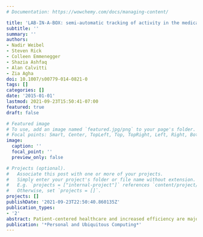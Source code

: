 ```yaml
---
# Documentation: https://wowchemy.com/docs/managing-content/

title: 'LAB-IN-A-BOX: semi-automatic tracking of activity in the medical office'
subtitle: ''
summary: ''
authors:
- Nadir Weibel
- Steven Rick
- Colleen Emmenegger
- Shazia Ashfaq
- Alan Calvitti
- Zia Agha
doi: 10.1007/s00779-014-0821-0
tags: []
categories: []
date: '2015-01-01'
lastmod: 2021-09-23T15:50:41-07:00
featured: true
draft: false

# Featured image
# To use, add an image named `featured.jpg/png` to your page's folder.
# Focal points: Smart, Center, TopLeft, Top, TopRight, Left, Right, BottomLeft, Bottom, BottomRight.
image:
  caption: ''
  focal_point: ''
  preview_only: false

# Projects (optional).
#   Associate this post with one or more of your projects.
#   Simply enter your project's folder or file name without extension.
#   E.g. `projects = ["internal-project"]` references `content/project/deep-learning/index.md`.
#   Otherwise, set `projects = []`.
projects: []
publishDate: '2021-09-23T22:50:40.860135Z'
publication_types:
- '2'
abstract: Patient-centered healthcare and increased efficiency are major goals of modern medicine, and physician–patient interaction and communication are a cornerstone of clinical encounters. The introduction of the electronic health record (EHR) has been a key component in shaping not only organization, clinical workflow and ultimately physicians’ clinical decision making, but also patient–physician communication in the medical office. In order to inform the design of future EHR interfaces and assess their impact on patient-centered healthcare, designers and researchers must understand the multimodal nature of the complex physician–patient–EHR system interaction. However, characterizing multimodal activity is difficult and expensive, often requiring manual coding of hours of video data. We present our Lab-in-a-Box solution that enables the capture of multimodal activity in real-world settings. We focus here on the medical office where our Lab-in-a-Box system exploits a range of sensors to track computer-based activity, speech interaction, visual attention and body movements, and automatically synchronize and segment this data. The fusion of multiple sensors allows us to derive initial activity segmentation and to visualize it for further interactive analysis. By empowering researchers with cutting-edge data collection tools and accelerating analysis of multimodal activity in the medical office, our Lab-in-a-Box has the potential to uncover important insights and inform the next generation of Health IT systems.
publication: '*Personal and Ubiquitous Computing*'
---
```


